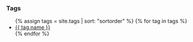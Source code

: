 ### Tags

<ul>
{% assign tags = site.tags | sort: "sortorder" %}
{% for tag in tags %}
  <li><a href="{{ tag.url | relative_url }}">{{ tag.name }}</a></li>
{% endfor %}
</ul>

